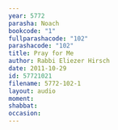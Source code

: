 ```yaml
---
year: 5772
parasha: Noach
bookcode: "1"
fullparashacode: "102"
parashacode: "102"
title: Pray for Me
author: Rabbi Eliezer Hirsch
date: 2011-10-29
id: 57721021
filename: 5772-102-1
layout: audio
moment: 
shabbat: 
occasion: 
---
```

